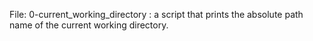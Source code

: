 File: 0-current_working_directory :
a script that prints the absolute path name of the current working directory.

